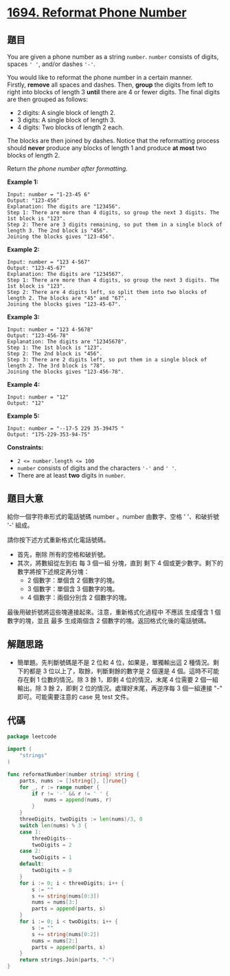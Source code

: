 # [1694. Reformat Phone Number](https://leetcode.com/problems/reformat-phone-number/)


## 題目

You are given a phone number as a string `number`. `number` consists of digits, spaces `' '`, and/or dashes `'-'`.

You would like to reformat the phone number in a certain manner. Firstly, **remove** all spaces and dashes. Then, **group** the digits from left to right into blocks of length 3 **until** there are 4 or fewer digits. The final digits are then grouped as follows:

- 2 digits: A single block of length 2.
- 3 digits: A single block of length 3.
- 4 digits: Two blocks of length 2 each.

The blocks are then joined by dashes. Notice that the reformatting process should **never** produce any blocks of length 1 and produce **at most** two blocks of length 2.

Return *the phone number after formatting.*

**Example 1:**

```
Input: number = "1-23-45 6"
Output: "123-456"
Explanation: The digits are "123456".
Step 1: There are more than 4 digits, so group the next 3 digits. The 1st block is "123".
Step 2: There are 3 digits remaining, so put them in a single block of length 3. The 2nd block is "456".
Joining the blocks gives "123-456".

```

**Example 2:**

```
Input: number = "123 4-567"
Output: "123-45-67"
Explanation: The digits are "1234567".
Step 1: There are more than 4 digits, so group the next 3 digits. The 1st block is "123".
Step 2: There are 4 digits left, so split them into two blocks of length 2. The blocks are "45" and "67".
Joining the blocks gives "123-45-67".

```

**Example 3:**

```
Input: number = "123 4-5678"
Output: "123-456-78"
Explanation: The digits are "12345678".
Step 1: The 1st block is "123".
Step 2: The 2nd block is "456".
Step 3: There are 2 digits left, so put them in a single block of length 2. The 3rd block is "78".
Joining the blocks gives "123-456-78".

```

**Example 4:**

```
Input: number = "12"
Output: "12"

```

**Example 5:**

```
Input: number = "--17-5 229 35-39475 "
Output: "175-229-353-94-75"

```

**Constraints:**

- `2 <= number.length <= 100`
- `number` consists of digits and the characters `'-'` and `' '`.
- There are at least **two** digits in `number`.

## 題目大意

給你一個字符串形式的電話號碼 number 。number 由數字、空格 ' '、和破折號 '-' 組成。

請你按下述方式重新格式化電話號碼。

- 首先，刪除 所有的空格和破折號。
- 其次，將數組從左到右 每 3 個一組 分塊，直到 剩下 4 個或更少數字。剩下的數字將按下述規定再分塊：
    - 2 個數字：單個含 2 個數字的塊。
    - 3 個數字：單個含 3 個數字的塊。
    - 4 個數字：兩個分別含 2 個數字的塊。

最後用破折號將這些塊連接起來。注意，重新格式化過程中 不應該 生成僅含 1 個數字的塊，並且 最多 生成兩個含 2 個數字的塊。返回格式化後的電話號碼。

## 解題思路

- 簡單題。先判斷號碼是不是 2 位和 4 位，如果是，單獨輸出這 2 種情況。剩下的都是 3 位以上了，取餘，判斷剩餘的數字是 2 個還是 4 個。這時不可能存在剩 1 位數的情況。除 3 餘 1，即剩 4 位的情況，末尾 4 位需要 2 個一組輸出。除 3 餘 2，即剩  2 位的情況。處理好末尾，再逆序每 3 個一組連接 "-" 即可。可能需要注意的 case 見 test 文件。

## 代碼

```go
package leetcode

import (
	"strings"
)

func reformatNumber(number string) string {
	parts, nums := []string{}, []rune{}
	for _, r := range number {
		if r != '-' && r != ' ' {
			nums = append(nums, r)
		}
	}
	threeDigits, twoDigits := len(nums)/3, 0
	switch len(nums) % 3 {
	case 1:
		threeDigits--
		twoDigits = 2
	case 2:
		twoDigits = 1
	default:
		twoDigits = 0
	}
	for i := 0; i < threeDigits; i++ {
		s := ""
		s += string(nums[0:3])
		nums = nums[3:]
		parts = append(parts, s)
	}
	for i := 0; i < twoDigits; i++ {
		s := ""
		s += string(nums[0:2])
		nums = nums[2:]
		parts = append(parts, s)
	}
	return strings.Join(parts, "-")
}
```